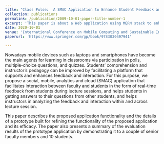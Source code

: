 ```yaml
---
title: "Class Pulse:  A SMAC Application to Enhance Student Feedback and Interaction"
collection: publications
permalink: /publication/2009-10-01-paper-title-number-1
excerpt: 'This paper is about a Web application using MERN stack to enhance classroom interaction via real-time feedback and queries'
date: 2020-10-01
venue: 'International Conference on Mobile Computing and Sustainable Informatics (ICMCSI)'
paperurl: 'https://www.springer.com/gp/book/9783030497941'

---
```


Nowadays mobile devices such as laptops and smartphones have become the main agents for learning in classrooms via participation in polls, multiple-choice questions, and quizzes. Students’ comprehension and instructor’s pedagogy can be improved by facilitating a platform that supports and enhances feedback and interaction. For this purpose, we propose a social, mobile, analytics and cloud (SMAC) application that facilitates interaction between faculty and students in the form of real-time feedback from students during lecture sessions, and helps students in getting answers to their questions from other students, and helps instructors in analyzing the feedback and interaction within and across lecture session. 

This paper describes the proposed application functionality and the details of a prototype built for refining the functionality of the proposed application and its efficacy. The paper also presents a summary of the evaluation results of the prototype application by demonstrating it to a couple of senior faculty members and 10 students.
